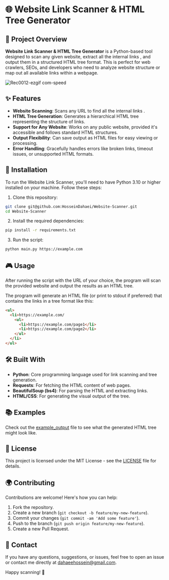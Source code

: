 


# 🌐 Website Link Scanner & HTML Tree Generator


## 🚀 Project Overview

**Website Link Scanner & HTML Tree Generator** is a Python-based tool designed to scan any given website, extract all the internal links , and output them in a structured HTML tree format. This is perfect for web crawlers, SEOs, and developers who need to analyze website structure or map out all available links within a webpage.

![Rec0012-ezgif com-speed](https://github.com/user-attachments/assets/56e1d2f3-710b-4a63-a76e-9c81d782b78d)


## ✨ Features

- **Website Scanning**: Scans any URL to find all the internal links .
- **HTML Tree Generation**: Generates a hierarchical HTML tree representing the structure of links.
- **Support for Any Website**: Works on any public website, provided it's accessible and follows standard HTML structures.
- **Output Flexibility**: Can save output as HTML files for easy viewing or processing.
- **Error Handling**: Gracefully handles errors like broken links, timeout issues, or unsupported HTML formats.
  


## 🔧 Installation

To run the Website Link Scanner, you'll need to have Python 3.10 or higher installed on your machine. Follow these steps:

1. Clone this repository:

```bash
git clone git@github.com:HosseinDahaei/Website-Scanner.git
cd Website-Scanner
```

2. Install the required dependencies:

```bash
pip install -r requirements.txt
```

3. Run the script:

```bash
python main.py https://example.com
```

## 🎮 Usage

After running the script with the URL of your choice, the program will scan the provided website and output the results as an HTML tree. 

The program will generate an HTML file (or print to stdout if preferred) that contains the links in a tree format like this:

```html
<ul>
  <li>https://example.com/
    <ul>
      <li>https://example.com/page1</li>
      <li>https://example.com/page2</li>
    </ul>
  </li>
</ul>
```

## 🛠️ Built With

- **Python**: Core programming language used for link scanning and tree generation.
- **Requests**: For fetching the HTML content of web pages.
- **BeautifulSoup (bs4)**: For parsing the HTML and extracting links.
- **HTML/CSS**: For generating the visual output of the tree.

## 📚 Examples

Check out the [example_output](tree.html) file to see what the generated HTML tree might look like.

## 📝 License

This project is licensed under the MIT License - see the [LICENSE](LICENSE) file for details.

## 🌍 Contributing

Contributions are welcome! Here's how you can help:

1. Fork the repository.
2. Create a new branch (`git checkout -b feature/my-new-feature`).
3. Commit your changes (`git commit -am 'Add some feature'`).
4. Push to the branch (`git push origin feature/my-new-feature`).
5. Create a new Pull Request.

## 💬 Contact

If you have any questions, suggestions, or issues, feel free to open an issue or contact me directly at [dahaeehossein@gmail.com](mailto:dahaeehossein@gmail.com).

Happy scanning! 🚀

